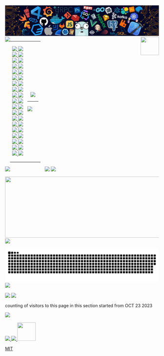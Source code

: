 
<!--
**weiensong/weiensong** is a ✨ _special_ ✨ repository because its `README.md` (this file) appears on your GitHub profile.

Here are some ideas to get you started:

- 🔭 I’m currently working on ...
- 🌱 I’m currently learning ...
- 👯 I’m looking to collaborate on ...
- 🤔 I’m looking for help with ...
- 💬 Ask me about ...
- 📫 How to reach me: ...
- 😄 Pronouns: ...
- ⚡ Fun fact: ...
-->

<!-- Technology Stack 
![](./.src/header4_.png)

<p align="center">
  <img src="https://github-widgetbox.vercel.app/api/profile?username=weiensong&data=followers,repositories,stars,commits&theme=darkmode">
</p>
-->

<!-- Technology Stack -->
![](./.src/header_.png)
<a href="https://www.python.org/">
  <img src="https://techstack-generator.vercel.app/python-icon.svg" align="right" height="60" width="60" >
  <img src="https://readme-typing-svg.demolab.com?font=Fira+Code&pause=1000&color=27ADF7&center=true&vCenter=true&width=435&lines=Hi+there%2C+I'm+weiensong!;Welcome+to+my+profile!;l+enjoy+new+things!" align="left">
</a>

<table style="width:100px">
    <tr>
      <td width="50%" height="200%">
        <p>
          <!-- -----------------------------------------------------------------shields.io------------------------------------------------------------------------ -->
          <a href="https://www.python.org/">
            <picture>
              <source media="(prefers-color-scheme: dark)" srcset="https://img.shields.io/badge/-Python-%230d1117?style=flat-square&logo=python&color=%23696969"> 
              <source media="(prefers-color-scheme: light)" srcset="https://img.shields.io/badge/Python-rgb(242%2C%20242%2C%20242)?style=flat-square&logo=python">
              <img class="dark-mode"src="https://img.shields.io/badge/-Python-%230d1117?style=flat-square&logo=python&color=%23696969"/>
            </picture>
          </a>
          <a href="https://www.java.com/">
            <picture>
              <source media="(prefers-color-scheme: dark)" srcset="https://img.shields.io/badge/-Java-%230d1117?style=flat-square&logo=openjdk&color=%23696969"> 
              <source media="(prefers-color-scheme: light)" srcset="https://img.shields.io/badge/-Java-rgb(242%2C%20242%2C%20242)?style=flat-square&logo=openjdk">
              <img src="https://img.shields.io/badge/-Java-%230d1117?style=flat-square&logo=openjdk&color=&color=%23696969"/>
            </picture>
          </a>
          <a href="https://www.open-std.org/jtc1/sc22/wg14/">
            <picture>
              <source media="(prefers-color-scheme: dark)" srcset="https://img.shields.io/badge/-C-%230d1117?style=flat-square&logo=c&color=%23696969"> 
              <source media="(prefers-color-scheme: light)" srcset="https://img.shields.io/badge/-C-rgb(242%2C%20242%2C%20242)?style=flat-square&logo=c">
              <img src="https://img.shields.io/badge/-C-%230d1117?style=flat-square&logo=c&color=%23696969"/>
            </picture>
          </a>
          <a href="https://developer.apple.com/swift/">
            <picture>
              <source media="(prefers-color-scheme: dark)" srcset="https://img.shields.io/badge/-swift-%230d1117?style=flat-square&logo=swift&color=%23696969"> 
              <source media="(prefers-color-scheme: light)" srcset="https://img.shields.io/badge/-swift-rgb(242%2C%20242%2C%20242)?style=flat-square&logo=swift">
              <img src="https://img.shields.io/badge/-swift-%230d1117?style=flat-square&logo=swift&color=%23696969"/>
            </picture>
          </a>
          <a href="https://www.scala-lang.org/">
            <picture>
              <source media="(prefers-color-scheme: dark)" srcset="https://img.shields.io/badge/-Scala-%230d1117?style=flat-square&logo=scala&color=%23696969"> 
              <source media="(prefers-color-scheme: light)" srcset="https://img.shields.io/badge/-Scala-rgb(242%2C%20242%2C%20242)?style=flat-square&logo=scala">
              <img src="https://img.shields.io/badge/-Scala-%230d1117?style=flat-square&logo=scala&color=%23696969"/>
            </picture>
          </a>
          <a href="https://developer.mozilla.org/en-US/docs/Web/JavaScript">
            <picture>
              <source media="(prefers-color-scheme: dark)" srcset="https://img.shields.io/badge/-JavaScript-%230d1117?style=flat-square&logo=javascript&color=%23696969"> 
              <source media="(prefers-color-scheme: light)" srcset="https://img.shields.io/badge/-JavaScript-rgb(242%2C%20242%2C%20242)?style=flat-square&logo=javascript">
              <img src="https://img.shields.io/badge/-JavaScript-rgb(242%2C%20242%2C%20242)?style=flat-square&logo=javascript&color=%23696969"/>
            </picture>
          </a>
          <a href="https://www.r-project.org/">
            <picture href="https://www.r-project.org/">
              <source media="(prefers-color-scheme: dark)" srcset="https://img.shields.io/badge/-R-%230d1117?style=flat-square&logo=r&color=%23696969"> 
              <source media="(prefers-color-scheme: light)" srcset="https://img.shields.io/badge/-R-rgb(242%2C%20242%2C%20242)?style=flat-square&logo=r">
              <img src="https://img.shields.io/badge/-R-%230d1117?style=flat-square&logo=r&color=%23696969"/>
            </picture>
          </a>
          <a href="https://www.apple.com/macos/sonoma/">
            <picture>
              <source media="(prefers-color-scheme: dark)" srcset="https://img.shields.io/badge/-MacOS-%230d1117?style=flat-square&logo=macos&color=%23696969"> 
              <source media="(prefers-color-scheme: light)" srcset="https://img.shields.io/badge/-MacOS-rgb(242%2C%20242%2C%20242)?style=flat-square&logo=macos">
              <img src="https://img.shields.io/badge/-MacOS-%230d1117?style=flat-square&logo=macos&color=%23696969"/>
            </picture>
          </a>
          <a href="https://www.microsoft.com/">
            <picture>
              <source media="(prefers-color-scheme: dark)" srcset="https://img.shields.io/badge/-Windows-%230d1117?style=flat-square&logo=windows&color=%23696969"> 
              <source media="(prefers-color-scheme: light)" srcset="https://img.shields.io/badge/-Windows-rgb(242%2C%20242%2C%20242)?style=flat-square&logo=windows">
              <img src="https://img.shields.io/badge/-Windows-%230d1117?style=flat-square&logo=windows&color=%23696969"/>
            </picture>
          </a>
          <a href="https://www.linux.org/">
            <picture>
              <source media="(prefers-color-scheme: dark)" srcset="https://img.shields.io/badge/-Linux-%230d1117?style=flat-square&logo=linux&color=%23696969"> 
              <source media="(prefers-color-scheme: light)" srcset="https://img.shields.io/badge/-Linux-rgb(242%2C%20242%2C%20242)?style=flat-square&logo=linux">
              <img src="https://img.shields.io/badge/-Linux-%230d1117?style=flat-square&logo=linux&color=%23696969"/>
            </picture>
          </a>
          <a href="https://www.centos.org/">
            <picture>
              <source media="(prefers-color-scheme: dark)" srcset="https://img.shields.io/badge/-CentOS-%230d1117?style=flat-square&logo=centos&color=%23696969"> 
              <source media="(prefers-color-scheme: light)" srcset="https://img.shields.io/badge/-CentOS-rgb(242%2C%20242%2C%20242)?style=flat-square&logo=centos">
              <img src="https://img.shields.io/badge/-CentOS-%230d1117?style=flat-square&logo=centos&color=%23696969"/>
            </picture>
          </a>
          <a href="https://ubuntu.com/">
            <picture>
              <source media="(prefers-color-scheme: dark)" srcset="https://img.shields.io/badge/-Ubuntu-%230d1117?style=flat-square&logo=ubuntu&color=%23696969"> 
              <source media="(prefers-color-scheme: light)" srcset="https://img.shields.io/badge/-Ubuntu-rgb(242%2C%20242%2C%20242)?style=flat-square&logo=ubuntu">
              <img src="https://img.shields.io/badge/-Ubuntu-%230d1117?style=flat-square&logo=ubuntu&color=%23696969"/>
            </picture>
          </a>
          <a href="https://www.redhat.com/">
            <picture>
              <source media="(prefers-color-scheme: dark)" srcset="https://img.shields.io/badge/-RedHat-%230d1117?style=flat-square&logo=redhat&color=%23696969"> 
              <source media="(prefers-color-scheme: light)" srcset="https://img.shields.io/badge/-RedHat-rgb(242%2C%20242%2C%20242)?style=flat-square&logo=redhat">
              <img src="https://img.shields.io/badge/-RedHat-%230d1117?style=flat-square&logo=redhat&color=%23696969"/>
            </picture>
          </a>
          <a href="https://www.docker.com/">
            <picture>
              <source media="(prefers-color-scheme: dark)" srcset="https://img.shields.io/badge/-Docker-%230d1117?style=flat-square&logo=docker&color=%23696969"> 
              <source media="(prefers-color-scheme: light)" srcset="https://img.shields.io/badge/-Docker-rgb(242%2C%20242%2C%20242)?style=flat-square&logo=docker">
              <img src="https://img.shields.io/badge/-Docker-%230d1117?style=flat-square&logo=docker&color=%23696969"/>
            </picture>
          </a>
          <a href="https://hadoop.apache.org/">
            <picture>
              <source media="(prefers-color-scheme: dark)" srcset="https://img.shields.io/badge/-Apache-%230d1117?style=flat-square&logo=apache&color=%23696969"> 
              <source media="(prefers-color-scheme: light)" srcset="https://img.shields.io/badge/-Apache-rgb(242%2C%20242%2C%20242)?style=flat-square&logo=apache">
              <img src="https://img.shields.io/badge/-Apache-%230d1117?style=flat-square&logo=apache&color=%23696969"/>
            </picture>
          </a>
          <a href="https://hadoop.apache.org/">
            <picture>
              <source media="(prefers-color-scheme: dark)" srcset="https://img.shields.io/badge/-Hadoop-%230d1117?style=flat-square&logo=apachehadoop&color=%23696969"> 
              <source media="(prefers-color-scheme: light)" srcset="https://img.shields.io/badge/-Hadoop-rgb(242%2C%20242%2C%20242)?style=flat-square&logo=apachehadoop">
              <img src="https://img.shields.io/badge/-Hadoop-%230d1117?style=flat-square&logo=apachehadoop&color=%23696969"/>
            </picture>
          </a>
          <a href="https://spark.apache.org/">
            <picture>
              <source media="(prefers-color-scheme: dark)" srcset="https://img.shields.io/badge/-Spark-%230d1117?style=flat-square&logo=apachespark&color=%23696969"> 
              <source media="(prefers-color-scheme: light)" srcset="https://img.shields.io/badge/-Spark-rgb(242%2C%20242%2C%20242)?style=flat-square&logo=apachespark">
              <img src="https://img.shields.io/badge/-Spark-%230d1117?style=flat-square&logo=apachespark&color=%23696969"/>
            </picture>
          </a>
          <a href="https://hive.apache.org/">
            <picture>
              <source media="(prefers-color-scheme: dark)" srcset="https://img.shields.io/badge/-Hive-%230d1117?style=flat-square&logo=apachehive&color=%23696969"> 
              <source media="(prefers-color-scheme: light)" srcset="https://img.shields.io/badge/-Hive-rgb(242%2C%20242%2C%20242)?style=flat-square&logo=apachehive">
              <img src="https://img.shields.io/badge/-Hive-%230d1117?style=flat-square&logo=apachehive&color=%23696969"/>
            </picture>
          </a>
          <a href="https://maven.apache.org/">
            <picture>
              <source media="(prefers-color-scheme: dark)" srcset="https://img.shields.io/badge/-Maven-%230d1117?style=flat-square&logo=apachemaven&color=%23696969"> 
              <source media="(prefers-color-scheme: light)" srcset="https://img.shields.io/badge/-Maven-rgb(242%2C%20242%2C%20242)?style=flat-square&logo=apachemaven">
              <img src="https://img.shields.io/badge/-Maven-%230d1117?style=flat-square&logo=apachemaven&color=%23696969"/>
            </picture>
          </a>
          <a href="https://www.selenium.dev/">
            <picture>
              <source media="(prefers-color-scheme: dark)" srcset="https://img.shields.io/badge/-Selenium-%230d1117?style=flat-square&logo=selenium&color=%23696969"> 
              <source media="(prefers-color-scheme: light)" srcset="https://img.shields.io/badge/-Selenium-rgb(242%2C%20242%2C%20242)?style=flat-square&logo=selenium">
              <img src="https://img.shields.io/badge/-Selenium-%230d1117?style=flat-square&logo=selenium&color=%23696969"/>
            </picture>
          </a>
          <a href="https://fastapi.tiangolo.com/">
            <picture>
              <source media="(prefers-color-scheme: dark)" srcset="https://img.shields.io/badge/-FastAPI-%230d1117?style=flat-square&logo=fastapi&color=%23696969"> 
              <source media="(prefers-color-scheme: light)" srcset="https://img.shields.io/badge/-FastAPI-rgb(242%2C%20242%2C%20242)?style=flat-square&logo=fastapi">
              <img src="https://img.shields.io/badge/-FastAPI-%230d1117?style=flat-square&logo=fastapi&color=%23696969"/>
            </picture>
          </a>
          <a href="https://pandas.pydata.org/">
            <picture>
              <source media="(prefers-color-scheme: dark)" srcset="https://img.shields.io/badge/-Pandas-%230d1117?style=flat-square&logo=pandas&color=%23696969"> 
              <source media="(prefers-color-scheme: light)" srcset="https://img.shields.io/badge/-Pandas-rgb(242%2C%20242%2C%20242)?style=flat-square&logo=pandas">
              <img src="https://img.shields.io/badge/-Pandas-%230d1117?style=flat-square&logo=pandas&color=%23696969"/>
            </picture>
          </a>
          <a href="https://numpy.org/">
            <picture>
              <source media="(prefers-color-scheme: dark)" srcset="https://img.shields.io/badge/-Numpy-%230d1117?style=flat-square&logo=numpy&color=%23696969"> 
              <source media="(prefers-color-scheme: light)" srcset="https://img.shields.io/badge/-Numpy-rgb(242%2C%20242%2C%20242)?style=flat-square&logo=numpy">
              <img src="https://img.shields.io/badge/-Numpy-%230d1117?style=flat-square&logo=numpy&color=%23696969"/>
            </picture>
          </a>
          <a href="https://www.mysql.com/">
            <picture>
              <source media="(prefers-color-scheme: dark)" srcset="https://img.shields.io/badge/-MySQL-%230d1117?style=flat-square&logo=mysql&color=%23696969"> 
              <source media="(prefers-color-scheme: light)" srcset="https://img.shields.io/badge/-MySQL-rgb(242%2C%20242%2C%20242)?style=flat-square&logo=mysql">
              <img src="https://img.shields.io/badge/-MySQL-%230d1117?style=flat-square&logo=mysql&color=%23696969"/>
            </picture>
          </a>
          <a href="https://git-scm.com/">
            <picture href="https://git-scm.com/">
              <source media="(prefers-color-scheme: dark)" srcset="https://img.shields.io/badge/-Git-%230d1117?style=flat-square&logo=git&color=%23696969"> 
              <source media="(prefers-color-scheme: light)" srcset="https://img.shields.io/badge/-Git-rgb(242%2C%20242%2C%20242)?style=flat-square&logo=git">
              <img src="https://img.shields.io/badge/-Git-%230d1117?style=flat-square&logo=git&color=%23696969"/>
            </picture>
          </a>
          <a href="https://jupyter.org/">
            <picture>
              <source media="(prefers-color-scheme: dark)" srcset="https://img.shields.io/badge/-Jupyter-%230d1117?style=flat-square&logo=jupyter&color=%23696969"> 
              <source media="(prefers-color-scheme: light)" srcset="https://img.shields.io/badge/-Jupyter-rgb(242%2C%20242%2C%20242)?style=flat-square&logo=jupyter">
              <img src="https://img.shields.io/badge/-Jupyter-%230d1117?style=flat-square&logo=jupyter&color=%23696969"/>
            </picture>
          </a>
          <a href="https://html.spec.whatwg.org/multipage/">
            <picture>
              <source media="(prefers-color-scheme: dark)" srcset="https://img.shields.io/badge/-Html-%230d1117?style=flat-square&logo=html5&color=%23696969"> 
              <source media="(prefers-color-scheme: light)" srcset="https://img.shields.io/badge/-Html-rgb(242%2C%20242%2C%20242)?style=flat-square&logo=html5">
              <img src="https://img.shields.io/badge/-Html-%230d1117?style=flat-square&logo=html5&color=%23696969"/>
            </picture>
          </a>
          <a href="https://www.w3schools.com/css/">
            <picture>
              <source media="(prefers-color-scheme: dark)" srcset="https://img.shields.io/badge/-Css-%230d1117?style=flat-square&logo=css3&color=%23696969"> 
              <source media="(prefers-color-scheme: light)" srcset="https://img.shields.io/badge/-Css-rgb(242%2C%20242%2C%20242)?style=flat-square&logo=css3">
              <img src="https://img.shields.io/badge/-Css-%230d1117?style=flat-square&logo=css3&color=%23696969"/>
            </picture>
          </a>
          <a href="https://www.markdownguide.org/">
            <picture>
              <source media="(prefers-color-scheme: dark)" srcset="https://img.shields.io/badge/-Markdown-%230d1117?style=flat-square&logo=markdown&color=%23696969"> 
              <source media="(prefers-color-scheme: light)" srcset="https://img.shields.io/badge/-Markdown-rgb(242%2C%20242%2C%20242)?style=flat-square&logo=markdown">
              <img src="https://img.shields.io/badge/-Markdown-%230d1117?style=flat-square&logo=markdown&color=%23696969"/>
            </picture>
          </a>
          <a href="https://iterm2.com/">
            <picture>
              <source media="(prefers-color-scheme: dark)" srcset="https://img.shields.io/badge/-iTerm2-%230d1117?style=flat-square&logo=windowsterminal&color=%23696969"> 
              <source media="(prefers-color-scheme: light)" srcset="https://img.shields.io/badge/-iTerm2-rgb(242%2C%20242%2C%20242)?style=flat-square&logo=windowsterminal">
              <img src="https://img.shields.io/badge/-iTerm2-%230d1117?style=flat-square&logo=windowsterminal&color=%23696969"/>
            </picture>
          </a>
          <a href="https://apps.microsoft.com/store/detail/windows-terminal/9N0DX20HK701">
            <picture>
              <source media="(prefers-color-scheme: dark)" srcset="https://img.shields.io/badge/-Windows Terminal-%230d1117?style=flat-square&logo=iterm2&color=%23696969"> 
              <source media="(prefers-color-scheme: light)" srcset="https://img.shields.io/badge/-Windows Terminal-rgb(242%2C%20242%2C%20242)?style=flat-square&logo=iterm2">
              <img src="https://img.shields.io/badge/-Windows Terminal-%230d1117?style=flat-square&logo=iterm2&color=%23696969"/>
            </picture>
          </a>
          <a href="https://echarts.apache.org/index.html">
            <picture>
              <source media="(prefers-color-scheme: dark)" srcset="https://img.shields.io/badge/-Echarts-%230d1117?style=flat-square&logo=apacheecharts&color=%23696969"> 
              <source media="(prefers-color-scheme: light)" srcset="https://img.shields.io/badge/-Echarts-rgb(242%2C%20242%2C%20242)?style=flat-square&logo=apacheecharts">
              <img src="https://img.shields.io/badge/-Echarts-%230d1117?style=flat-square&logo=apacheecharts&color=%23696969"/>
            </picture>
          </a>
          <a href="https://www.vim.org/">
            <picture>
              <source media="(prefers-color-scheme: dark)" srcset="https://img.shields.io/badge/-Vim-%230d1117?style=flat-square&logo=vim&color=%23696969"> 
              <source media="(prefers-color-scheme: light)" srcset="https://img.shields.io/badge/-Vim-rgb(242%2C%20242%2C%20242)?style=flat-square&logo=vim">
              <img src="https://img.shields.io/badge/-Vim-%230d1117?style=flat-square&logo=vim&color=%23696969"/>
            </picture>
          </a>
          <a href="https://neovim.io/">
            <picture>
              <source media="(prefers-color-scheme: dark)" srcset="https://img.shields.io/badge/-Neovim-%230d1117?style=flat-square&logo=neovim&color=%23696969"> 
              <source media="(prefers-color-scheme: light)" srcset="https://img.shields.io/badge/-Neovim-rgb(242%2C%20242%2C%20242)?style=flat-square&logo=neovim">
              <img src="https://img.shields.io/badge/-Neovim-%230d1117?style=flat-square&logo=neovim&color=%23696969"/>
            </picture>
          </a>
          <a href="https://www.lua.org/">
            <picture>
              <source media="(prefers-color-scheme: dark)" srcset="https://img.shields.io/badge/-Lua-%230d1117?style=flat-square&logo=lua&color=%23696969"> 
              <source media="(prefers-color-scheme: light)" srcset="https://img.shields.io/badge/-Lua-rgb(242%2C%20242%2C%20242)?style=flat-square&logo=lua">
              <img src="https://img.shields.io/badge/-Lua-%230d1117?style=flat-square&logo=lua&color=%23696969"/>
            </picture>
          </a>
          <a href="https://www.jetbrains.com/pycharm/">
            <picture>
              <source media="(prefers-color-scheme: dark)" srcset="https://img.shields.io/badge/-Pycharm-%230d1117?style=flat-square&logo=pycharm&color=%23696969"> 
              <source media="(prefers-color-scheme: light)" srcset="https://img.shields.io/badge/-Pycharm-rgb(242%2C%20242%2C%20242)?style=flat-square&logo=pycharm">
              <img src="https://img.shields.io/badge/-Pycharm-%230d1117?style=flat-square&logo=pycharm&color=%23696969"/>
            </picture>
          </a>
          <a href="https://www.jetbrains.com/idea/">
            <picture>
              <source media="(prefers-color-scheme: dark)" srcset="https://img.shields.io/badge/-Idea-%230d1117?style=flat-square&logo=intellijidea&color=%23696969"> 
              <source media="(prefers-color-scheme: light)" srcset="https://img.shields.io/badge/-Idea-rgb(242%2C%20242%2C%20242)?style=flat-square&logo=intellijidea">
              <img src="https://img.shields.io/badge/-Idea-%230d1117?style=flat-square&logo=intellijidea&color=%23696969"/>
            </picture>
          </a>
          <a href="https://code.visualstudio.com/">
            <picture>
              <source media="(prefers-color-scheme: dark)" srcset="https://img.shields.io/badge/-vscode-%230d1117?style=flat-square&logo=visualstudiocode&color=%23696969"> 
              <source media="(prefers-color-scheme: light)" srcset="https://img.shields.io/badge/-vscode-rgb(242%2C%20242%2C%20242)?style=flat-square&logo=visualstudiocode">
              <img src="https://img.shields.io/badge/-vscode-%230d1117?style=flat-square&logo=visualstudiocode&color=%23696969"/>
            </picture>
          </a>
        </p>
      </td>
      <td>
        <p align="center">
          <a href="https://github.com/TheAlgorithms/Python">
            <picture>
              <source media="(prefers-color-scheme: dark)" srcset="https://github-readme-stats-sigma-five.vercel.app/api/pin/?username=TheAlgorithms&repo=Python&title_color=a15619&icon_color=84628f&text_color=e6edf3&bg_color=242424&disable_animations=true" align="center" width="400"> 
              <source media="(prefers-color-scheme: light)" srcset="https://github-readme-stats-sigma-five.vercel.app/api/pin/?username=TheAlgorithms&repo=Python&disable_animations=true" align="center" width="400"> 
              <img src="https://github-readme-stats-sigma-five.vercel.app/api/pin/?username=TheAlgorithms&repo=Python&title_color=a15619&icon_color=84628f&text_color=e6edf3&bg_color=242424&disable_animations=true" align="center" width="400">
            </picture>
          </a>
          <hr> 
          <a href="https://github.com/dataease/dataease">
            <picture>
              <source media="(prefers-color-scheme: dark)" srcset="https://github-readme-stats-sigma-five.vercel.app/api/pin/?username=dataease&repo=dataease&title_color=a15619&icon_color=84628f&text_color=e6edf3&bg_color=242424&disable_animations=true" align="center" width="400"> 
              <source media="(prefers-color-scheme: light)" srcset="https://github-readme-stats-sigma-five.vercel.app/api/pin/?username=dataease&repo=dataease&disable_animations=true" align="center" width="400"> 
              <img src="https://github-readme-stats-sigma-five.vercel.app/api/pin/?username=dataease&repo=dataease&title_color=a15619&icon_color=84628f&text_color=e6edf3&bg_color=242424&disable_animations=true" align="center" width="400">
            </picture>
          </a>
        </p>
      </td>
    </tr>
</table>



<!-- statistics -->
<p>
  <picture>
    <source media="(prefers-color-scheme: dark)" srcset="https://github-readme-stats-sigma-five.vercel.app/api?username=touero&show_icons=true&theme=darcula&include_all_commits=true&disable_animations=true" height="180"> 
    <source media="(prefers-color-scheme: light)" srcset="https://github-readme-stats-sigma-five.vercel.app/api?username=touero&show_icons=true&theme=transparent&include_all_commits=true&disable_animations=true" height="180">
    <img src="https://github-readme-stats-sigma-five.vercel.app/api?username=touero&show_icons=true&theme=darcula&include_all_commits=true&disable_animations=true" height="180"/>
  </picture>
  
  <picture>
    <source media="(prefers-color-scheme: dark)" srcset="https://github-readme-stats.vercel.app/api/top-langs/?username=touero&layout=compact&theme=darcula&langs_count=20&disable_animations=true" height="180"> 
    <source media="(prefers-color-scheme: light)" srcset="https://github-readme-stats.vercel.app/api/top-langs/?username=touero&layout=compact&theme=transparent&langs_count=20&disable_animations=true" height="180">
    <img src="https://github-readme-stats.vercel.app/api/top-langs/?username=weiensong&layout=compact&theme=darcula&langs_count=20&disable_animations=true" height="180"/>
  </picture>
  
  <img src="https://media.giphy.com/media/aGfJWlTGGxRa3TkcZd/giphy.gif" align="left" width="130">
</p>


<p>
  <picture>
    <source media="(prefers-color-scheme: dark)" srcset="https://github-readme-activity-graph.vercel.app/graph?username=touero&theme=github&bg_color=242424&include_all_commits=True&disable_animations=true" width="690" height="200"> 
    <source media="(prefers-color-scheme: light)" srcset="https://github-readme-activity-graph.vercel.app/graph?username=touero&theme=github&bg_color=166166166&include_all_commits=True&disable_animations=true" width="690" height="200">
    <img src="https://github-readme-activity-graph.vercel.app/graph?username=touero&theme=github&bg_color=242424&include_all_commits=True&disable_animations=true" width="690" height="200">
  </picture>
  <img src="https://media.giphy.com/media/l4FGrHErakgV8GRO0/giphy.gif" width="130">
  
</p>

<!-- snake -->
<p>
  <picture>
    <source media="(prefers-color-scheme: dark)" srcset="https://raw.githubusercontent.com/touero/touero/output/github-contribution-grid-snake-dark.svg">
    <source media="(prefers-color-scheme: light)" srcset="https://raw.githubusercontent.com/touero/touero/output/github-contribution-grid-snake.svg">
    <img alt="github contribution grid snake animation" src="https://raw.githubusercontent.com/lxfriday/lxfriday/output/github-contribution-grid-snake.svg" width="700">
  </picture>
  <img src="https://media.giphy.com/media/v1.Y2lkPTc5MGI3NjExNjJqajJxa2QydWp1OXI0cmY5dWEyNDZyZTVmNnBtNXF5c2Nrd3k2bSZlcD12MV9pbnRlcm5hbF9naWZfYnlfaWQmY3Q9cw/2mrhXMsmtCnj6T28kK/giphy.gif" width="130">
</p>  

<!-- medal -->
<p>
  <picture>
    <source media="(prefers-color-scheme: dark)" srcset="https://github-profile-trophy.vercel.app/?username=touero&theme=gruvbox&row=1" width="690"> 
    <source media="(prefers-color-scheme: light)" srcset="https://github-profile-trophy.vercel.app/?username=touero&row=1" width="690">
    <img src="https://github-profile-trophy.vercel.app/?username=weiensong&theme=gruvbox&row=1" width="690">
  </picture>
  <img src="https://media.giphy.com/media/8e7IQjEdnkivIk81C2/giphy.gif" width="130">
</p>







counting of visitors to this page in this section started from OCT 23 2023  
  
![](https://count.getloli.com/get/@touero?theme=asoul)

<p>
  <a href="https://github.com/touero/touero/issues">
    <picture>
      <source media="(prefers-color-scheme: dark)" srcset="https://img.shields.io/badge/-GitHub-%230d1117?style=flat-square&logo=github&color=%23696969"> 
      <source media="(prefers-color-scheme: light)" srcset="https://img.shields.io/badge/-GitHub-rgb(242%2C%20242%2C%20242)?style=flat-square&logo=github">
      <img src="https://img.shields.io/badge/-GitHub-%230d1117?style=flat-square&logo=github&color=%23696969"/>
    </picture>
  </a>
  <a href="mailto:touer0018@gmail.com">
    <picture>
      <source media="(prefers-color-scheme: dark)" srcset="https://img.shields.io/badge/-touer0018@gmail.com-%230d1117?style=flat-square&logo=gmail&color=%23696969"> 
      <source media="(prefers-color-scheme: light)" srcset="https://img.shields.io/badge/-touer0018@gmail.com-rgb(242%2C%20242%2C%20242)?style=flat-square&logo=gmail">
      <img src="https://img.shields.io/badge/-touer0018@gmail.com-%230d1117?style=flat-square&logo=gmail&color=%23696969"/>
    </picture>
  </a>
<img src="https://media.giphy.com/media/mGcNjsfWAjY5AEZNw6/giphy.gif" height="60" width="60" >
</p>

[MIT](https://github.com/weiensong/weiensong/blob/main/.universal/LICENSE)
